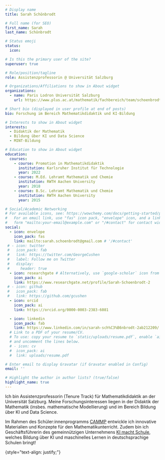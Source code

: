 ```yaml
---
# Display name
title: Sarah Schönbrodt

# Full name (for SEO)
first_name: Sarah
last_name: Schönbrodt

# Status emoji
status:
  icon: 

# Is this the primary user of the site?
superuser: true

# Role/position/tagline
role: Assistenzprofessorin @ Universität Salzburg 

# Organizations/Affiliations to show in About widget
organizations:
  - name: Paris Lodron Universität Salzburg
    url: https://www.plus.ac.at/mathematik/fachbereich/team/schoenbrodt-sarah/

# Short bio (displayed in user profile at end of posts)
bio: Forschung im Bereich Mathematikdidaktik und KI-Bildung

# Interests to show in About widget
interests:
  - Didaktik der Mathematik
  - Bildung über KI und Data Science
  - MINT-Bildung

# Education to show in About widget
education:
  courses:
    - course: Promotion in Mathematikdidaktik 
      institution: Karlsruher Institut für Technologie
      year: 2022
    - course: M.Ed. Lehramt Mathematik und Chemie
      institution: RWTH Aachen University
      year: 2018
    - course: B.Sc. Lehramt Mathematik und Chemie
      institution: RWTH Aachen University
      year: 2015

# Social/Academic Networking
# For available icons, see: https://wowchemy.com/docs/getting-started/page-builder/#icons
#   For an email link, use "fas" icon pack, "envelope" icon, and a link in the
#   form "mailto:your-email@example.com" or "/#contact" for contact widget.
social:
  - icon: envelope
    icon_pack: fas
    link: mailto:sarah.schoenbrodt@gmail.com # '/#contact'
 # - icon: twitter
 #   icon_pack: fab
 #   link: https://twitter.com/GeorgeCushen
 #   label: Follow me on Twitter
 #   display:
 #     header: true
  - icon: researchgate # Alternatively, use `google-scholar` icon from `ai` icon pack or graduation-cap
    icon_pack: ai
    link: https://www.researchgate.net/profile/Sarah-Schoenbrodt-2
 # - icon: github
 #   icon_pack: fab
 #   link: https://github.com/gcushen
  - icon: orcid
    icon_pack: ai
    link: https://orcid.org/0000-0003-2383-6081

  - icon: linkedin
    icon_pack: fab
    link: https://www.linkedin.com/in/sarah-sch%C3%B6nbrodt-2ab212209/
  # Link to a PDF of your resume/CV.
  # To use: copy your resume to `static/uploads/resume.pdf`, enable `ai` icons in `params.yaml`,
  # and uncomment the lines below.
  # - icon: cv
  #  icon_pack: ai
  #  link: uploads/resume.pdf

# Enter email to display Gravatar (if Gravatar enabled in Config)
email: ''

# Highlight the author in author lists? (true/false)
highlight_name: true
---
```


Ich bin Assistenzprofessorin (Tenure Track) für Mathematikdidaktik an der Universität Salzburg. Meine Forschungsinteressen liegen in der Didaktik der Mathematik (insbes. mathematische Modellierung) und im Bereich Bildung über KI und Data Science.<br>

Im Rahmen des Schüler:innenprogramms <a href="https://www.cammp.online/">CAMMP</a> entwickle ich innovative Materialien und Konzepte für den Mathematikunterricht. Zudem bin ich Geschäftsführerin des gemeinnützigen Unternehmens <a href="http://ki-macht-schule.de">KI macht Schule</a>, welches Bildung über KI und maschinelles Lernen in deutschsprachige Schulen bringt! 

{style="text-align: justify;"}

